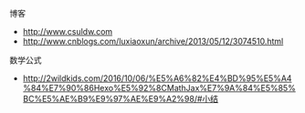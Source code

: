 博客
* http://www.csuldw.com
* http://www.cnblogs.com/luxiaoxun/archive/2013/05/12/3074510.html

数学公式
* http://2wildkids.com/2016/10/06/%E5%A6%82%E4%BD%95%E5%A4%84%E7%90%86Hexo%E5%92%8CMathJax%E7%9A%84%E5%85%BC%E5%AE%B9%E9%97%AE%E9%A2%98/#小结
